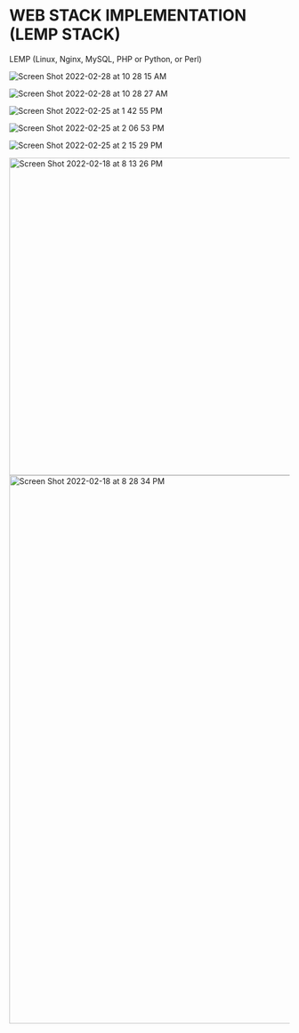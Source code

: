 # WEB STACK IMPLEMENTATION (LEMP STACK)

LEMP (Linux, Nginx, MySQL, PHP or Python, or Perl)

![Screen Shot 2022-02-28 at 10 28 15 AM](https://user-images.githubusercontent.com/42969522/156010251-38e0908b-2aab-4e33-8431-c157725c6728.png)

![Screen Shot 2022-02-28 at 10 28 27 AM](https://user-images.githubusercontent.com/42969522/156010263-f8b8121c-bb5d-4685-ae5b-bef5a1267ecb.png)

![Screen Shot 2022-02-25 at 1 42 55 PM](https://user-images.githubusercontent.com/42969522/156010272-f5eee00f-cd7f-44a3-a4e2-8507a7f66e83.png)

![Screen Shot 2022-02-25 at 2 06 53 PM](https://user-images.githubusercontent.com/42969522/156010314-ce9fb6ea-58c6-4414-b4cb-0ec7bc83d659.png)

![Screen Shot 2022-02-25 at 2 15 29 PM](https://user-images.githubusercontent.com/42969522/156010324-8c8d051a-a379-4636-bb72-f90949267919.png)

<img width="571" alt="Screen Shot 2022-02-18 at 8 13 26 PM" src="https://user-images.githubusercontent.com/42969522/156010568-ef6e0ff1-fe92-494d-899c-0adc6ac53787.png">

<img width="986" alt="Screen Shot 2022-02-18 at 8 28 34 PM" src="https://user-images.githubusercontent.com/42969522/156010584-bf9570b2-a213-4b7e-9433-7ded8b2f2c8f.png">
